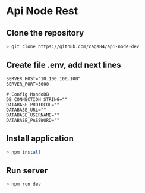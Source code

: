 # Api Node Rest

## Clone the repository

```bash
> git clone https://github.com/cags84/api-node-dev
```

## Create file .env, add next lines

```
SERVER_HOST="10.100.100.100"
SERVER_PORT=3000

# Config MondoDB
DB_CONNECTION_STRING=""
DATABASE_PROTOCOL=""
DATABASE_URL=""
DATABASE_USERNAME=""
DATABASE_PASSWORD=""
```

## Install application

```bash
> npm install
```

## Run server

```bash
> npm run dev
```
